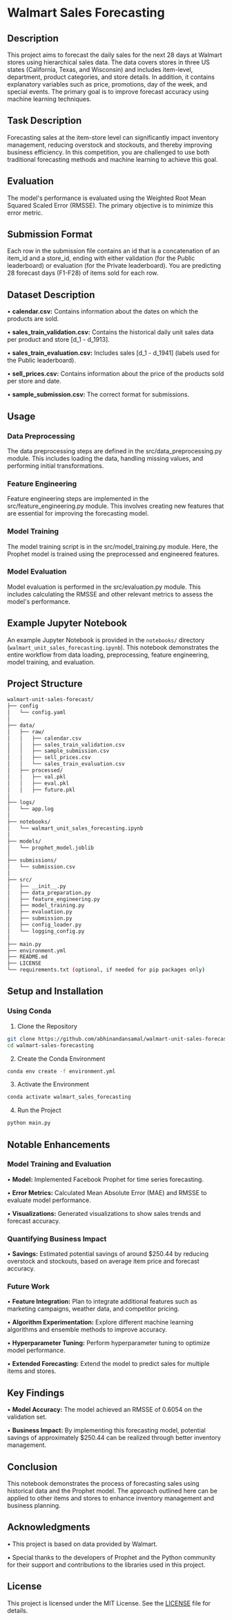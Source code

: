 # Walmart Sales Forecasting

## Description

This project aims to forecast the daily sales for the next 28 days at Walmart stores using hierarchical sales data. The data covers stores in three US states (California, Texas, and Wisconsin) and includes item-level, department, product categories, and store details. In addition, it contains explanatory variables such as price, promotions, day of the week, and special events. The primary goal is to improve forecast accuracy using machine learning techniques.

## Task Description

Forecasting sales at the item-store level can significantly impact inventory management, reducing overstock and stockouts, and thereby improving business efficiency. In this competition, you are challenged to use both traditional forecasting methods and machine learning to achieve this goal.

## Evaluation

The model's performance is evaluated using the Weighted Root Mean Squared Scaled Error (RMSSE). The primary objective is to minimize this error metric.

## Submission Format

Each row in the submission file contains an id that is a concatenation of an item_id and a store_id, ending with either validation (for the Public leaderboard) or evaluation (for the Private leaderboard). You are predicting 28 forecast days (F1-F28) of items sold for each row.

## Dataset Description

• **calendar.csv:** Contains information about the dates on which the products are sold.

• **sales_train_validation.csv:** Contains the historical daily unit sales data per product and store [d_1 - d_1913].

• **sales_train_evaluation.csv:** Includes sales [d_1 - d_1941] (labels used for the Public leaderboard).

• **sell_prices.csv:** Contains information about the price of the products sold per store and date.

• **sample_submission.csv:** The correct format for submissions.

## Usage

### Data Preprocessing
The data preprocessing steps are defined in the src/data_preprocessing.py module. This includes loading the data, handling missing values, and performing initial transformations.

### Feature Engineering
Feature engineering steps are implemented in the src/feature_engineering.py module. This involves creating new features that are essential for improving the forecasting model.

### Model Training
The model training script is in the src/model_training.py module. Here, the Prophet model is trained using the preprocessed and engineered features.

### Model Evaluation
Model evaluation is performed in the src/evaluation.py module. This includes calculating the RMSSE and other relevant metrics to assess the model's performance.


## Example Jupyter Notebook

An example Jupyter Notebook is provided in the `notebooks/` directory (`walmart_unit_sales_forecasting.ipynb`). This notebook demonstrates the entire workflow from data loading, preprocessing, feature engineering, model training, and evaluation.


## Project Structure

```bash
walmart-unit-sales-forecast/
├── config
│   └── config.yaml
│
├── data/
│   ├── raw/
│   │   ├── calendar.csv
│   │   ├── sales_train_validation.csv
│   │   ├── sample_submission.csv
│   │   ├── sell_prices.csv
│   │   └── sales_train_evaluation.csv
│   ├── processed/
│   │   ├── val.pkl
│   │   ├── eval.pkl
│   │   ├── future.pkl
│
├── logs/
│   └── app.log
│
├── notebooks/
│   └── walmart_unit_sales_forecasting.ipynb
│
├── models/
│   └── prophet_model.joblib
│
├── submissions/
│   └── submission.csv
│
├── src/
│   ├── __init__.py
│   ├── data_preparation.py
│   ├── feature_engineering.py
│   ├── model_training.py
│   ├── evaluation.py
│   ├── submission.py
│   ├── config_loader.py
│   └── logging_config.py
│
├── main.py
├── environment.yml
├── README.md
├── LICENSE
└── requirements.txt (optional, if needed for pip packages only)
```

## Setup and Installation
### Using Conda

1. Clone the Repository

```bash
git clone https://github.com/abhinandansamal/walmart-unit-sales-forecast.git
cd walmart-sales-forecasting
```

2. Create the Conda Environment

```bash
conda env create -f environment.yml
```

3. Activate the Environment

```bash
conda activate walmart_sales_forecasting
```

4. Run the Project

```bash
python main.py
```

## Notable Enhancements

### Model Training and Evaluation
• **Model:** Implemented Facebook Prophet for time series forecasting.

• **Error Metrics:** Calculated Mean Absolute Error (MAE) and RMSSE to evaluate model performance.

• **Visualizations:** Generated visualizations to show sales trends and forecast accuracy.

### Quantifying Business Impact
• **Savings:** Estimated potential savings of around $250.44 by reducing overstock and stockouts, based on average item price and forecast accuracy.

### Future Work
• **Feature Integration:** Plan to integrate additional features such as marketing campaigns, weather data, and competitor pricing.

• **Algorithm Experimentation:** Explore different machine learning algorithms and ensemble methods to improve accuracy.

• **Hyperparameter Tuning:** Perform hyperparameter tuning to optimize model performance.

• **Extended Forecasting:** Extend the model to predict sales for multiple items and stores.

## Key Findings
• **Model Accuracy:** The model achieved an RMSSE of 0.6054 on the validation set.

• **Business Impact:** By implementing this forecasting model, potential savings of approximately $250.44 can be realized through better inventory management.

## Conclusion

This notebook demonstrates the process of forecasting sales using historical data and the Prophet model. The approach outlined here can be applied to other items and stores to enhance inventory management and business planning.

## Acknowledgments

• This project is based on data provided by Walmart.

• Special thanks to the developers of Prophet and the Python community for their support and contributions to the libraries used in this project.

## License

This project is licensed under the MIT License. See the [LICENSE](https://github.com/abhinandansamal/walmart-unit-sales-forecast/blob/main/LICENSE) file for details.